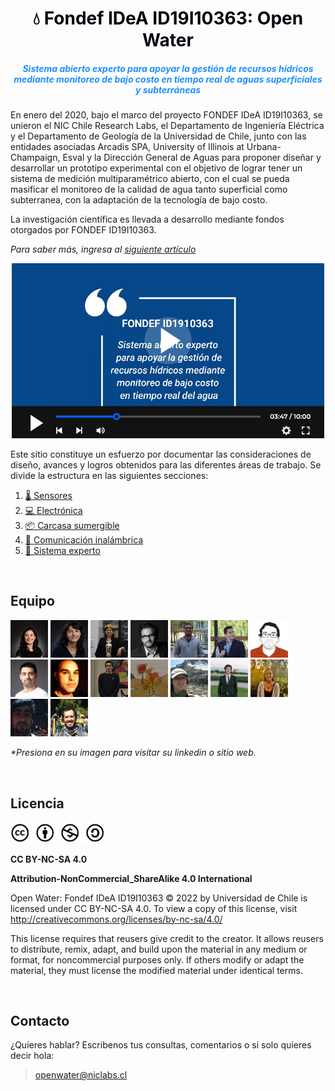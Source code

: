 <h1 style="text-align:center;color:#000610">💧 Fondef IDeA ID19I10363: Open Water</h1>

<h5 style="text-align:center;color:DodgerBlue;">Sistema abierto experto para apoyar la gestión de recursos hídricos mediante monitoreo de bajo costo en tiempo real de aguas superficiales y subterráneas</h5>


<p style="text-align:justify;">

En enero del 2020, bajo el marco del proyecto FONDEF IDeA ID19I10363, se unieron el NIC Chile Research Labs, el Departamento de Ingeniería Eléctrica y el Departamento de Geología de la Universidad de Chile, junto con las entidades asociadas Arcadis SPA, University of Illinois at Urbana-Champaign, Esval y la Dirección General de Aguas para proponer diseñar y desarrollar un prototipo experimental con el objetivo de lograr tener un sistema de medición multiparamétrico abierto, con el cual se pueda masificar el monitoreo de la calidad de agua tanto superficial como subterranea, con la adaptación de la tecnología de bajo costo.

La investigación científica es llevada a desarrollo mediante fondos otorgados por FONDEF ID19I10363.

_Para saber más, ingresa al  [siguiente artículo](http://bitacoras.niclabs.cl/2022/05/sistema-abierto-experto-para-apoyar-la.html)_

[<p align="center"><img style="float: center;"  title="a title" alt="Alt text" src="images/inicio_video2.png" width="500px"></p>](https://www.youtube.com/watch?v=SJs9-OBhGeA)

</p>

Este sitio constituye un esfuerzo por documentar las consideraciones de diseño, avances y logros obtenidos para las diferentes áreas de trabajo. Se divide la estructura en las siguientes secciones:

1. [🌡 Sensores](0-Sensores.md)
2. [💻 Electrónica](1-Electrónica.md)
3. [📦 Carcasa sumergible](2-Carcasa.md)
4. [📡 Comunicación inalámbrica](3-Comunicación-inalámbrica.md)
5. [🤖 Sistema experto](4-Sistema%20Experto.md)

<!--
## Noticias

##### 05.05.2022 - Bitácora Niclabs
[![Everything Is AWESOME](images/news_bitacoraniclabs.png)](https://www.youtube.com/watch?v=SJs9-OBhGeA)
-->

<br>

## Equipo

[<img title="Sandra Cespedes" alt="Sandra Cespedes" src="images/inicio_equipo_sandra.jpg" width="60px">](https://www.linkedin.com/in/scespedes/)
[<img title="Linda Daniele" alt="Linda Daniele" src="images/inicio_equipo_linda.jpg" width="60px">](https://www.linkedin.com/in/linda-daniele-9a35bb39/)
[<img title="Doris Saez" alt="Doris Saez" src="images/inicio_equipo_doris.jpg" width="60px">](https://www.linkedin.com/in/doris-saez-ba2ab5146/)
[<img title="Juan Salamanca" alt="Juan Salamanca" src="images/inicio_equipo_juan.jpg" width="60px">](https://www.linkedin.com/in/juan-salamanca-8b784411/)
[<img title="Javier Bustos" alt="Javier Bustos" src="images/inicio_equipo_javier.jpg" width="60px">](https://www.linkedin.com/in/javier-bustos-jiménez-786788/)
[<img title="Matías Taucare" alt="Matías Taucare" src="images/inicio_equipo_matiastaucare.jpg" width="60px">](https://www.linkedin.com/in/matias-taucare-toro/)
[<img title="Francisco Jaramillo" alt="Francisco Jaramillo" src="images/inicio_equipo_francisco.jpg" width="60px">](https://www.linkedin.com/in/francisco-jaramillo-montoya-0a6b8750/)
[<img title="Rodrigo Muñoz" alt="Rodrigo Muñoz" src="images/inicio_equipo_rodrigo.jpg" width="60px">](https://www.linkedin.com/in/rodrigomunozlara/)
[<img title="Pablo Martin" alt="Pablo Martin" src="images/inicio_equipo_pablo.jpg" width="60px">](https://www.linkedin.com/in/pmartinchile/)
[<img title="Sebastian Cifuentes" alt="Sebastian Cifuentes" src="images/inicio_equipo_sebastian.jpg" width="60px">](https://www.linkedin.com/in/sebcif)
[<img title="Gabriel Flores" alt="Gabriel Flores" src="images/inicio_equipo_gabriel.jpg" width="60px">](https://github.com/gaboflowers)
[<img title="Gabriela Mendoza" alt="Gabriela Mendoza" src="images/inicio_equipo_gabriela.jpg" width="60px">](https://www.linkedin.com/in/gabriela-mendoza-muñoz-700945151/)
[<img title="Maximiliano Jones" alt="Maximiliano Jones" src="images/inicio_equipo_maximiliano.jpg" width="60px">](https://www.linkedin.com/in/maximiliano-jones-herrera-b4013b97/)
[<img title="María Jesus" alt="María Jesus" src="images/inicio_equipo_mariajesus.jpg" width="60px">]()
[<img title="Amilcar Aravena" alt="Amilcar Aravena" src="images/inicio_equipo_amilcar.jpg" width="60px">](https://www.linkedin.com/in/amilcar-aravena/)
[<img title="Matías Macaya" alt="Matías Macaya" src="images/inicio_equipo_matiasmacaya.jpg" width="60px">](https://www.linkedin.com/in/matiasmacayaleiva/)

_*Presiona en su imagen para visitar su linkedin o sitio web._

<br>

## Licencia

<img title="Licencia CC BY-NC-SA 4.0" alt="Licencia CC BY-NC-SA 4.0" src="images/inicio_licencia.png" width="150px" class="center">

**CC BY-NC-SA 4.0**

**Attribution-NonCommercial_ShareAlike 4.0 International**

Open Water: Fondef IDeA ID19I10363 © 2022 by Universidad de Chile is licensed under CC BY-NC-SA 4.0. To view a copy of this license, visit http://creativecommons.org/licenses/by-nc-sa/4.0/

This license requires that reusers give credit to the creator. It allows reusers to distribute, remix, adapt, and build upon the material in any medium or format, for noncommercial purposes only. If others modify or adapt the material, they must license the modified material under identical terms.

<br>

## Contacto

¿Quieres hablar? Escribenos tus consultas, comentarios o si solo quieres decir hola:

> [openwater@niclabs.cl](openwater@niclabs.cl)

<!--
BY: Credit must be given to you, the creator.
NC: Only noncommercial use of your work is permitted. Noncommercial means not primarily intended for or directed towards commercial advantage or monetary compensation.
SA: Adaptations must be shared under the same terms.
-->

<!--
<b>Editar bitacora</b>

Referirse a la página [como editar](old/como-editar.md).
-->
